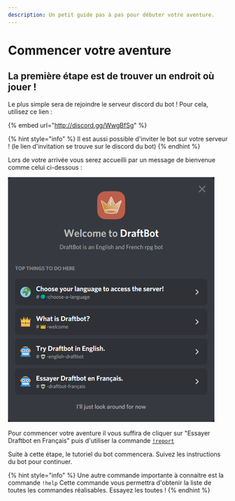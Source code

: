 ```yaml
---
description: Un petit guide pas à pas pour débuter votre aventure.
---
```


# Commencer votre aventure

## La première étape est de trouver un endroit où jouer !

Le plus simple sera de rejoindre le serveur discord du bot ! Pour cela, utilisez ce lien : 

{% embed url="http://discord.gg/WwgBfSg" %}

{% hint style="info" %}
Il est aussi possible d'inviter le bot sur votre serveur ! \(le lien d'invitation se trouve sur le discord du bot\)
{% endhint %}

Lors de votre arrivée vous serez accueilli par un message de bienvenue comme celui ci-dessous : 

![Le message de bienvenue que vous risquez de rencontrer](../.gitbook/assets/image%20%284%29.png)

Pour commencer votre aventure il vous suffira de cliquer sur "Essayer Draftbot en Français" puis d'utiliser la commande [`!report`](../notions-principale/report.md)

Suite à cette étape, le tutoriel du bot commencera. Suivez les instructions du bot pour continuer.

{% hint style="info" %}
Une autre commande importante à connaitre est la commande `!help` Cette commande vous permettra d'obtenir la liste de toutes les commandes réalisables. Essayez les toutes !
{% endhint %}

